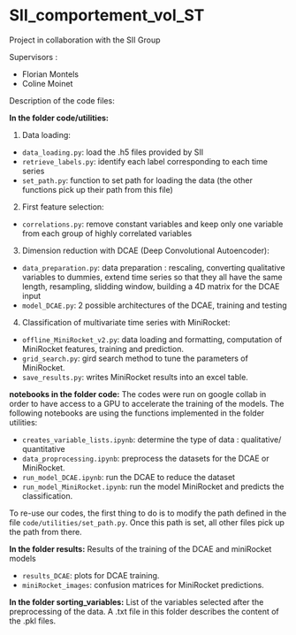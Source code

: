 # SII_comportement_vol_ST

Project in collaboration with the SII Group

Supervisors : 
- Florian Montels
- Coline Moinet

Description of the code files: 

**In the folder code/utilities:** 
  1) Data loading: 
  - `data_loading.py`: load the .h5 files provided by SII 
  - `retrieve_labels.py`: identify each label corresponding to each time series
  - `set_path.py`: function to set path for loading the data (the other functions pick up their path from this file)

  2) First feature selection: 
  - `correlations.py`: remove constant variables and keep only one variable from each group of highly correlated variables

  3) Dimension reduction with DCAE (Deep Convolutional Autoencoder): 
  - `data_preparation.py`: data preparation : rescaling, converting qualitative variables to dummies, extend time series so that they all have the same length, resampling, slidding window, building a 4D matrix for the DCAE input
  - `model_DCAE.py`: 2 possible architectures of the DCAE, training and testing
  
  4) Classification of multivariate time series with MiniRocket:
  - `offline_MiniRocket_v2.py`: data loading and formatting, computation of MiniRocket features, training and prediction.
  - `grid_search.py`:  gird search method to tune the parameters of MiniRocket. 
  - `save_results.py`: writes MiniRocket results into an excel table.
 
**notebooks in the folder code:**
The codes were run on google collab in order to have access to a GPU to accelerate the training of the models. The following notebooks are using the functions implemented in the folder utilities:
  - `creates_variable_lists.ipynb`: determine the type of data : qualitative/ quantitative
  - `data_proprocessing.ipynb`: preprocess the datasets for the DCAE or MiniRocket.
  - `run_model_DCAE.ipynb`: run the DCAE to reduce the dataset
  - `run_model_MiniRocket.ipynb`: run the model MiniRocket and predicts the classification.
 
To re-use our codes, the first thing to do is to modify the path defined in the file `code/utilities/set_path.py`. Once this path is set, all other files pick up the path from there. 

**In the folder results:** Results of the training of the DCAE and miniRocket models
  - `results_DCAE`: plots for DCAE training.
  - `miniRocket_images`: confusion matrices for MiniRocket predictions. 
  
**In the folder sorting_variables:** List of the variables selected after the preprocessing of the data. A .txt file in this folder describes the content of the .pkl files.


